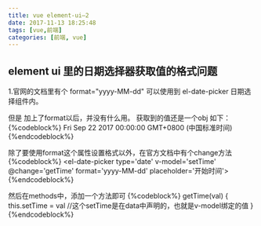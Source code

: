 ```yaml
---
title: vue element-ui—2
date: 2017-11-13 18:25:48
tags: [vue,前端]
categories: [前端, vue]
---
```

## element ui 里的日期选择器获取值的格式问题
1.官网的文档里有个 format="yyyy-MM-dd" 可以使用到 el-date-picker  日期选择组件内。

但是 加上了format以后，并没有什么用。
获取到的值还是一个obj 如下：
{%codeblock%}
Fri Sep 22 2017 00:00:00 GMT+0800 (中国标准时间)
{%endcodeblock%}

除了要使用format这个属性设置格式以外，在官方文档中有个change方法
{%codeblock%}
<el-date-picker type='date' v-model='setTime' @change='getTime' format='yyyy-MM-dd' placeholder='开始时间'>
</el-date-picker>
{%endcodeblock%} 

然后在methods中，添加一个方法即可
{%codeblock%}
getTime(val) {
  this.setTime = val  //这个setTime是在data中声明的，也就是v-model绑定的值
}
{%endcodeblock%}